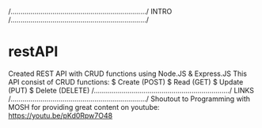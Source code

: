 /..................................................................../
                                INTRO
/..................................................................../
# restAPI
Created REST API with CRUD functions using Node.JS &amp; Express.JS
This API consist of CRUD functions:
$ Create (POST)
$ Read (GET)
$ Update (PUT)
$ Delete (DELETE)
/..................................................................../
                                LINKS
/..................................................................../
Shoutout to Programming with MOSH for providing great content on youtube: 
https://youtu.be/pKd0Rpw7O48
